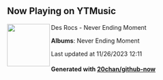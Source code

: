 ## Now Playing on YTMusic

[<img align="left" width="100" src="https://lh3.googleusercontent.com/ZIINWzxeKenzB7kZn_GLcFJ8x3Z0IIqKJkpKMIZpqCFlSJb_onPNL8fgRBu5FOs7BT8PUnFVUqt00Cw">](https://music.youtube.com/watch?v=HIZwUG4Juo8)

Des Rocs - Never Ending Moment

**Albums**: Never Ending Moment

Last updated at 11/26/2023 12:11

#### Generated with [20chan/github-now](https://github.com/20chan/github-now)


<!--
**20chan/20chan** is a ✨ _special_ ✨ repository because its `README.md` (this file) appears on your GitHub profile.

Here are some ideas to get you started:

- 🔭 I’m currently working on ...
- 🌱 I’m currently learning ...
- 👯 I’m looking to collaborate on ...
- 🤔 I’m looking for help with ...
- 💬 Ask me about ...
- 📫 How to reach me: ...
- 😄 Pronouns: ...
- ⚡ Fun fact: ...
-->

